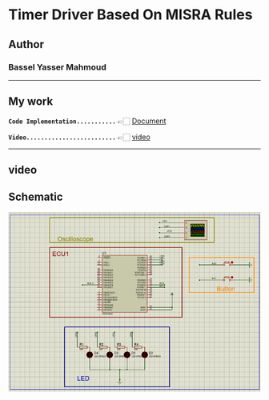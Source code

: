 # Timer Driver Based On MISRA Rules  


## Author
### **Bassel Yasser Mahmoud**

---
## My work

**`Code Implementation...........`** 👉🏻 [Document](./Code/)

**`Video.........................`** 👉🏻 [video](./Video/)

---

## video




## Schematic
![bcm_schematic](./Simulation/led_seq_v3.PNG)
